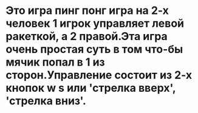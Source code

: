 # Это игра пинг понг игра на 2-х человек 1 игрок управляет левой ракеткой, а 2 правой.Эта игра очень простая суть в том что-бы мячик попал в 1 из сторон.Управление состоит из 2-х кнопок w s или 'стрелка вверх', 'стрелка вниз'.
